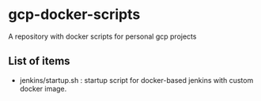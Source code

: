 # gcp-docker-scripts
A repository with docker scripts for personal gcp projects

## List of items
- jenkins/startup.sh : startup script for docker-based jenkins with custom docker image.

